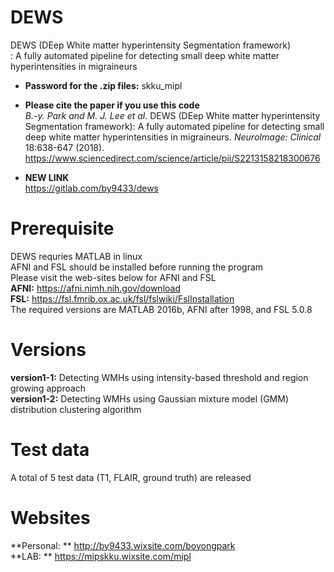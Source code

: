 # DEWS
DEWS (DEep White matter hyperintensity Segmentation framework) \
: A fully automated pipeline for detecting small deep white matter hyperintensities in migraineurs 
* **Password for the .zip files:** skku_mipl

* **Please cite the paper if you use this code** \
*B.-y. Park and M. J. Lee et al.* DEWS (DEep White matter hyperintensity Segmentation framework): A fully automated pipeline for detecting small deep white matter hyperintensities in migraineurs. *NeuroImage: Clinical* 18:638-647 (2018). \
https://www.sciencedirect.com/science/article/pii/S2213158218300676

* **NEW LINK** \
https://gitlab.com/by9433/dews

# Prerequisite
DEWS requries MATLAB in linux \
AFNI and FSL should be installed before running the program \
Please visit the web-sites below for AFNI and FSL \
**AFNI:** https://afni.nimh.nih.gov/download \
**FSL:** https://fsl.fmrib.ox.ac.uk/fsl/fslwiki/FslInstallation \
The required versions are MATLAB 2016b, AFNI after 1998, and FSL 5.0.8

# Versions
**version1-1:** Detecting WMHs using intensity-based threshold and region growing approach \
**version1-2:** Detecting WMHs using Gaussian mixture model (GMM) distribution clustering algorithm

# Test data
A total of 5 test data (T1, FLAIR, ground truth) are released

# Websites
**Personal: ** http://by9433.wixsite.com/boyongpark \
**LAB: **      https://mipskku.wixsite.com/mipl

